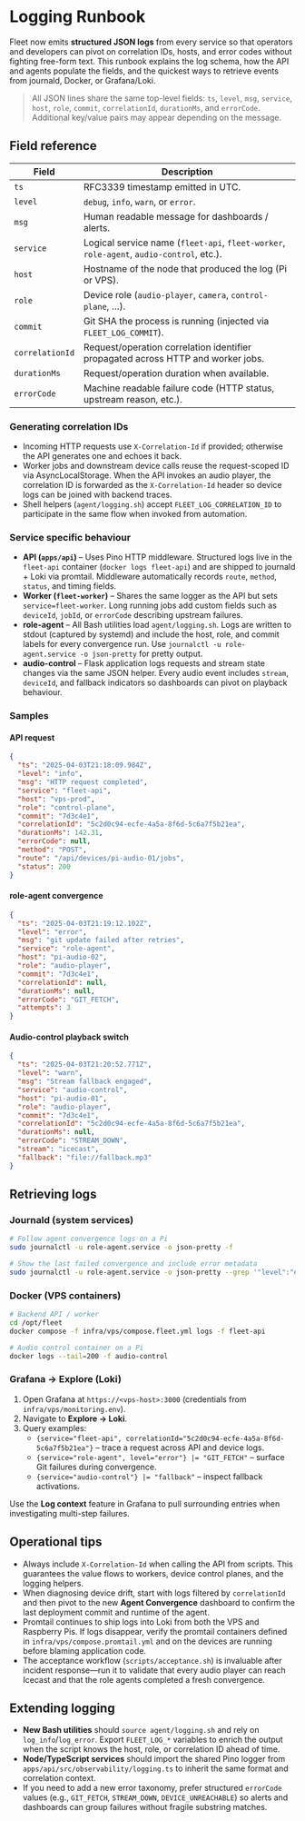 # Logging Runbook

Fleet now emits **structured JSON logs** from every service so that operators and developers can pivot on correlation IDs, hosts, and error codes without fighting free-form text. This runbook explains the log schema, how the API and agents populate the fields, and the quickest ways to retrieve events from journald, Docker, or Grafana/Loki.

> All JSON lines share the same top-level fields: `ts`, `level`, `msg`, `service`, `host`, `role`, `commit`, `correlationId`, `durationMs`, and `errorCode`. Additional key/value pairs may appear depending on the message.

## Field reference

| Field | Description |
| ----- | ----------- |
| `ts` | RFC3339 timestamp emitted in UTC. |
| `level` | `debug`, `info`, `warn`, or `error`. |
| `msg` | Human readable message for dashboards / alerts. |
| `service` | Logical service name (`fleet-api`, `fleet-worker`, `role-agent`, `audio-control`, etc.). |
| `host` | Hostname of the node that produced the log (Pi or VPS). |
| `role` | Device role (`audio-player`, `camera`, `control-plane`, …). |
| `commit` | Git SHA the process is running (injected via `FLEET_LOG_COMMIT`). |
| `correlationId` | Request/operation correlation identifier propagated across HTTP and worker jobs. |
| `durationMs` | Request/operation duration when available. |
| `errorCode` | Machine readable failure code (HTTP status, upstream reason, etc.). |

### Generating correlation IDs

* Incoming HTTP requests use `X-Correlation-Id` if provided; otherwise the API generates one and echoes it back.
* Worker jobs and downstream device calls reuse the request-scoped ID via AsyncLocalStorage. When the API invokes an audio player, the correlation ID is forwarded as the `X-Correlation-Id` header so device logs can be joined with backend traces.
* Shell helpers (`agent/logging.sh`) accept `FLEET_LOG_CORRELATION_ID` to participate in the same flow when invoked from automation.

### Service specific behaviour

* **API (`apps/api`)** – Uses Pino HTTP middleware. Structured logs live in the `fleet-api` container (`docker logs fleet-api`) and are shipped to journald + Loki via promtail. Middleware automatically records `route`, `method`, `status`, and timing fields.
* **Worker (`fleet-worker`)** – Shares the same logger as the API but sets `service=fleet-worker`. Long running jobs add custom fields such as `deviceId`, `jobId`, or `errorCode` describing upstream failures.
* **role-agent** – All Bash utilities load `agent/logging.sh`. Logs are written to stdout (captured by systemd) and include the host, role, and commit labels for every convergence run. Use `journalctl -u role-agent.service -o json-pretty` for pretty output.
* **audio-control** – Flask application logs requests and stream state changes via the same JSON helper. Every audio event includes `stream`, `deviceId`, and fallback indicators so dashboards can pivot on playback behaviour.

### Samples

#### API request
```json
{
  "ts": "2025-04-03T21:18:09.984Z",
  "level": "info",
  "msg": "HTTP request completed",
  "service": "fleet-api",
  "host": "vps-prod",
  "role": "control-plane",
  "commit": "7d3c4e1",
  "correlationId": "5c2d0c94-ecfe-4a5a-8f6d-5c6a7f5b21ea",
  "durationMs": 142.31,
  "errorCode": null,
  "method": "POST",
  "route": "/api/devices/pi-audio-01/jobs",
  "status": 200
}
```

#### role-agent convergence
```json
{
  "ts": "2025-04-03T21:19:12.102Z",
  "level": "error",
  "msg": "git update failed after retries",
  "service": "role-agent",
  "host": "pi-audio-02",
  "role": "audio-player",
  "commit": "7d3c4e1",
  "correlationId": null,
  "durationMs": null,
  "errorCode": "GIT_FETCH",
  "attempts": 3
}
```

#### Audio-control playback switch
```json
{
  "ts": "2025-04-03T21:20:52.771Z",
  "level": "warn",
  "msg": "Stream fallback engaged",
  "service": "audio-control",
  "host": "pi-audio-01",
  "role": "audio-player",
  "commit": "7d3c4e1",
  "correlationId": "5c2d0c94-ecfe-4a5a-8f6d-5c6a7f5b21ea",
  "durationMs": null,
  "errorCode": "STREAM_DOWN",
  "stream": "icecast",
  "fallback": "file://fallback.mp3"
}
```

## Retrieving logs

### Journald (system services)
```bash
# Follow agent convergence logs on a Pi
sudo journalctl -u role-agent.service -o json-pretty -f

# Show the last failed convergence and include error metadata
sudo journalctl -u role-agent.service -o json-pretty --grep '"level":"error"' | tail
```

### Docker (VPS containers)
```bash
# Backend API / worker
cd /opt/fleet
docker compose -f infra/vps/compose.fleet.yml logs -f fleet-api

# Audio control container on a Pi
docker logs --tail=200 -f audio-control
```

### Grafana → Explore (Loki)

1. Open Grafana at `https://<vps-host>:3000` (credentials from `infra/vps/monitoring.env`).
2. Navigate to **Explore → Loki**.
3. Query examples:
   * `{service="fleet-api", correlationId="5c2d0c94-ecfe-4a5a-8f6d-5c6a7f5b21ea"}` – trace a request across API and device logs.
   * `{service="role-agent", level="error"} |= "GIT_FETCH"` – surface Git failures during convergence.
   * `{service="audio-control"} |= "fallback"` – inspect fallback activations.

Use the **Log context** feature in Grafana to pull surrounding entries when investigating multi-step failures.

## Operational tips

* Always include `X-Correlation-Id` when calling the API from scripts. This guarantees the value flows to workers, device control planes, and the logging helpers.
* When diagnosing device drift, start with logs filtered by `correlationId` and then pivot to the new **Agent Convergence** dashboard to confirm the last deployment commit and runtime of the agent.
* Promtail continues to ship logs into Loki from both the VPS and Raspberry Pis. If logs disappear, verify the promtail containers defined in `infra/vps/compose.promtail.yml` and on the devices are running before blaming application code.
* The acceptance workflow (`scripts/acceptance.sh`) is invaluable after incident response—run it to validate that every audio player can reach Icecast and that the role agents completed a fresh convergence.

## Extending logging

* **New Bash utilities** should `source agent/logging.sh` and rely on `log_info`/`log_error`. Export `FLEET_LOG_*` variables to enrich the output when the script knows the host, role, or correlation ID ahead of time.
* **Node/TypeScript services** should import the shared Pino logger from `apps/api/src/observability/logging.ts` to inherit the same format and correlation context.
* If you need to add a new error taxonomy, prefer structured `errorCode` values (e.g., `GIT_FETCH`, `STREAM_DOWN`, `DEVICE_UNREACHABLE`) so alerts and dashboards can group failures without fragile substring matches.
